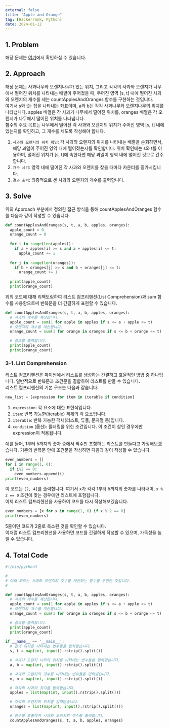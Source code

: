 ```yaml
---
external: false
title: "Apple and Orange"
tag: [Hackerrank, Python]
date: 2024-01-12
---
```


## 1. Problem

해당 문제는 [여기](https://www.hackerrank.com/challenges/apple-and-orange/problem?isFullScreen=true)에서 확인하실 수 있습니다.

## 2. Approach

해당 문제는 사과나무와 오렌지나무가 있는 위치, 그리고 각각의 사과와 오렌지가 나무에서 떨어진 위치를 나타내는 배열이 주어졌을 때, 주어진 영역 [s, t] 내에 떨어진 사과와 오렌지의 개수를 세는 countApplesAndOranges 함수를 구현하는 것입니다.  
여기서 s와 t는 집을 나타내는 좌표이며, a와 b는 각각 사과나무와 오렌지나무의 위치를 나타냅니다. apples 배열은 각 사과가 나무에서 떨어진 위치를, oranges 배열은 각 오렌지가 나무에서 떨어진 위치를 나타냅니다.  
함수의 주요 목표는 나무에서 떨어진 각 사과와 오렌지의 위치가 주어진 영역 [s, t] 내에 있는지를 확인하고, 그 개수를 세도록 작성해야 합니다.

1. `사과와 오렌지의 위치 확인`: 각 사과와 오렌지의 위치를 나타내는 배열을 순회하면서, 해당 과일이 주어진 영역 내에 떨어졌는지를 확인합니다. 위치 확인에는 s와 t를 이용하며, 떨어진 위치가 [s, t]에 속한다면 해당 과일이 영역 내에 떨어진 것으로 간주합니다.
2. `개수 세기`: 영역 내에 떨어진 각 사과와 오렌지를 찾을 때마다 카운터를 증가시킵니다.
3. `결과 출력`: 최종적으로 센 사과와 오렌지의 개수를 출력합니다.

## 3. Solve

위의 Approach 부분에서 정의한 접근 방식을 통해 countApplesAndOranges 함수를 다음과 같이 작성할 수 있습니다.

```python
def countApplesAndOranges(s, t, a, b, apples, oranges):
  apple_count = 0
  orange_count = 0
  
  for i in range(len(apples)):
    if a + apples[i] >= s and a + apples[i] <= t:
      apple_count += 1
  
  for j in range(len(oranges)):
    if b + oranges[j] >= s and b + oranges[j] <= t:
      orange_count += 1
  
  print(apple_count)
  print(orange_count)
```

위의 코드에 대해 리팩토링하여 리스트 컴프리헨션(List Comprehension)과 sum 함수를 사용함으로써 반복문을 더 간결하게 표현할 수 있습니다.

```python
def countApplesAndOranges(s, t, a, b, apples, oranges):
  # 사과의 개수를 계산합니다.
  apple_count = sum(1 for apple in apples if s <= a + apple <= t)
  # 오렌지의 개수를 계산합니다.
  orange_count = sum(1 for orange in oranges if s <= b + orange <= t)

  # 결과를 출력합니다.
  print(apple_count)
  print(orange_count)
```

### 3-1. List Comprehension

리스트 컴프리헨션은 파이썬에서 리스트를 생성하는 간결하고 효율적인 방법 중 하나입니다. 일반적으로 반복문과 조건문을 결합하여 리스트를 만들 수 있습니다.  
리스트 컴프리헨션의 기본 구조는 다음과 같습니다.

```python
new_list = [expression for item in iterable if condition]
```

1. `expression`: 각 요소에 대한 표현식입니다.
2. `item`: 반복 가능한(iterable) 객체의 각 요소입니다.
3. `iterable`: 반복 가능한 객체(리스트, 튜플, 문자열 등)입니다.
4. `condition` (옵션): 필터링을 위한 조건입니다. 이 조건이 참인 경우에만 expression이 적용됩니다.

예를 들어, 1부터 5까지의 숫자 중에서 짝수만 포함하는 리스트를 만들다고 가정해보겠습니다.
기존의 반복문 안에 조건문을 작성하면 다음과 같이 작성할 수 있습니다.

```python
even_numbers = []
for i in range(1, 6):
  if i%2 == 0:
    even_numbers.append(i)
print(even_numbers)
```

이 코드는 `[2, 4]`를 출력합니다. 여기서 x가 각각 1부터 5까지의 숫자를 나타내며, `x % 2 == 0` 조건에 맞는 경우에만 리스트에 포함됩니다.  
이제 리스트 컴프리헨션을 사용하여 코드를 다시 작성해보겠습니다.

```python
even_numbers = [x for x in range(1, 6) if x % 2 == 0]
print(even_numbers)
```

5줄이던 코드가 2줄로 축소된 것을 확인할 수 있습니다.  
이처럼 리스트 컴프리헨션을 사용하면 코드를 간결하게 작성할 수 있으며, 가독성을 높일 수 있습니다.

## 4. Total Code

```python
#!/bin/python3

# 
# 아래 코드는 사과와 오렌지의 갯수를 계산하는 함수를 구현한 것입니다.
# 

def countApplesAndOranges(s, t, a, b, apples, oranges):
  # 사과의 개수를 계산합니다.
  apple_count = sum(1 for apple in apples if s <= a + apple <= t)
  # 오렌지의 개수를 계산합니다.
  orange_count = sum(1 for orange in oranges if s <= b + orange <= t)

  # 결과를 출력합니다.
  print(apple_count)
  print(orange_count)
      
if __name__ == '__main__':
  # 집의 위치를 나타내는 변수들을 입력받습니다.
  s, t = map(int, input().rstrip().split())

  # 사과나 오렌지 나무의 위치를 나타내는 변수들을 입력받습니다.
  a, b = map(int, input().rstrip().split())

  # 사과와 오렌지의 갯수를 나타내는 변수들을 입력받습니다.
  m, n = map(int, input().rstrip().split())

  # 각각의 사과의 위치를 입력받습니다.
  apples = list(map(int, input().rstrip().split()))

  # 각각의 오렌지의 위치를 입력받습니다.
  oranges = list(map(int, input().rstrip().split()))

  # 함수를 호출하여 사과와 오렌지의 갯수를 출력합니다.
  countApplesAndOranges(s, t, a, b, apples, oranges)
```
